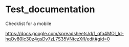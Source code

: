 # Test_documentation
Checklist for a mobile

https://docs.google.com/spreadsheets/d/1_qfa4MOl_ld-hqOv80Ic30z4gsDv7zL7S35VNtczXfI/edit#gid=0
